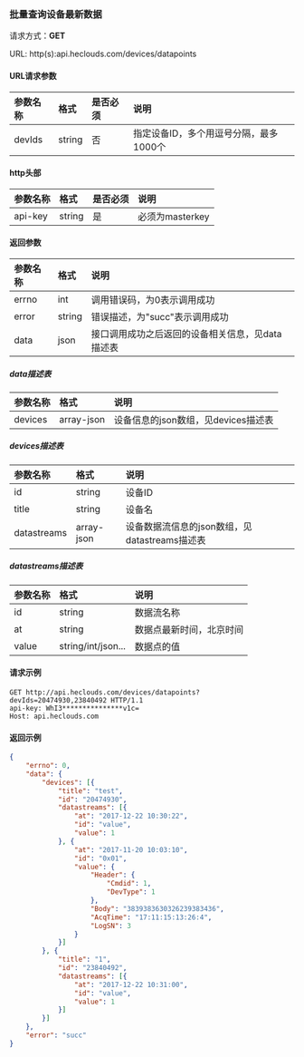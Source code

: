 ### 批量查询设备最新数据
请求方式：**GET**

URL: http(s):api.heclouds.com/devices/datapoints

#### URL请求参数
参数名称 | 格式 | 是否必须 | 说明
:- | :- | :- | :- 
devIds | string | 否 | 指定设备ID，多个用逗号分隔，最多1000个

#### http头部
参数名称 | 格式 | 是否必须 | 说明
:- | :- | :- | :- 
api-key | string | 是 | 必须为masterkey


#### 返回参数
参数名称 | 格式 | 说明
:- | :- | :- 
errno | int | 调用错误码，为0表示调用成功
error | string | 错误描述，为"succ"表示调用成功
data | json | 接口调用成功之后返回的设备相关信息，见data描述表

##### data描述表
参数名称 | 格式 | 说明
:- | :- | :- 
devices | array-json | 设备信息的json数组，见devices描述表

##### devices描述表
参数名称 | 格式 | 说明
:- | :- | :- 
id | string | 设备ID
title | string | 设备名
datastreams | array-json | 设备数据流信息的json数组，见datastreams描述表

##### datastreams描述表
参数名称 | 格式 | 说明
:- | :- | :- 
id | string | 数据流名称
at | string | 数据点最新时间，北京时间
value | string/int/json... | 数据点的值

#### 请求示例
```text
GET http://api.heclouds.com/devices/datapoints?devIds=20474930,23840492 HTTP/1.1
api-key: WhI3***************v1c=
Host: api.heclouds.com

```

#### 返回示例
```json
{
	"errno": 0,
	"data": {
		"devices": [{
			"title": "test",
			"id": "20474930",
			"datastreams": [{
				"at": "2017-12-22 10:30:22",
				"id": "value",
				"value": 1
			}, {
				"at": "2017-11-20 10:03:10",
				"id": "0x01",
				"value": {
					"Header": {
						"Cmdid": 1,
						"DevType": 1
					},
					"Body": "3839383630326239383436",
					"AcqTime": "17:11:15:13:26:4",
					"LogSN": 3
				}
			}]
		}, {
			"title": "1",
			"id": "23840492",
			"datastreams": [{
				"at": "2017-12-22 10:31:00",
				"id": "value",
				"value": 1
			}]
		}]
	},
	"error": "succ"
}
```
